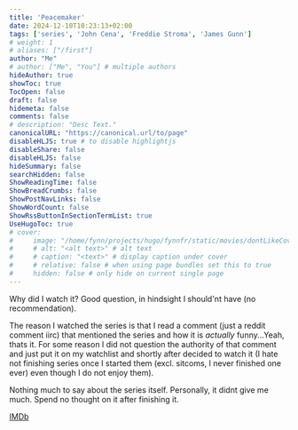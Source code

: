 ```yaml
---
title: 'Peacemaker'
date: 2024-12-10T10:23:13+02:00
tags: ['series', 'John Cena', 'Freddie Stroma', 'James Gunn']
# weight: 1
# aliases: ["/first"]
author: "Me"
# author: ["Me", "You"] # multiple authors
hideAuthor: true
showToc: true
TocOpen: false
draft: false
hidemeta: false
comments: false
# description: "Desc Text."
canonicalURL: "https://canonical.url/to/page"
disableHLJS: true # to disable highlightjs
disableShare: false
disableHLJS: false
hideSummary: false
searchHidden: false
ShowReadingTime: false
ShowBreadCrumbs: false
ShowPostNavLinks: false
ShowWordCount: false
ShowRssButtonInSectionTermList: true
UseHugoToc: true
# cover:
#     image: "/home/fynn/projects/hugo/fynnfr/static/movies/dontLikeCover.png" # image path/url
#     # alt: "<alt text>" # alt text
#     # caption: "<text>" # display caption under cover
#     # relative: false # when using page bundles set this to true
#     hidden: false # only hide on current single page
---
```

Why did I watch it? Good question, in hindsight I should'nt have (no recommendation). 

The reason I watched the series is that I read a comment (just a reddit comment iirc) that mentioned the series and how it is *actually* funny...Yeah, thats it. For some reason I did not question the authority of that comment and just put it on my watchlist and shortly after decided to watch it (I hate not finishing series once I started them (excl. sitcoms, I never finished one ever) even though I do not enjoy them). 

Nothing much to say about the series itself. Personally, it didnt give me much. Spend no thought on it after finishing it.

[IMDb](https://www.imdb.com/title/tt13146488/)
